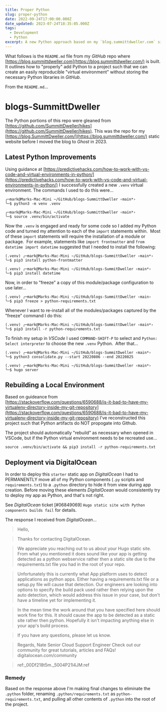 ```yaml
---
title: Proper Python
slug: proper-python
date: 2022-09-24T17:00:00.000Z
date_updated: 2023-07-24T18:35:05.000Z
tags: 
  - Development
  - Python
excerpt: A new Python approach based on my `blog.summittdweller.com` site.
---
```


What follows is the `README.md` file from my *GitHub* repo where [https://blog.summittdweller.com](https://blog.summittdweller.com/) is built. It outlines how to "properly" add Python to a project such that we can create an easily reproducible "virtual environment" without storing the necessary Python libraries in *GitHub*.

From the `README.md`...

# blogs-SummittDweller

The Python portions of this repo were gleaned from [https://github.com/SummittDweller/hikes](https://github.com/SummittDweller/hikes). This was the repo for my [https://blog.SummittDweller.com/](https://blog.summittdweller.com/) static website before I moved the blog to *Ghost* in 2023. 

## Latest Python Improvements

Using guidance at [https://predictivehacks.com/how-to-work-with-vs-code-and-virtual-environments-in-python/](https://predictivehacks.com/how-to-work-with-vs-code-and-virtual-environments-in-python/) I successfully created a new `.venv` virtual environment. The commands I used to do this were...

    ╭─mark@Marks-Mac-Mini ~/GitHub/blogs-SummittDweller ‹main*›
    ╰─$ python3 -m venv .venv
    
    ╭─mark@Marks-Mac-Mini ~/GitHub/blogs-SummittDweller ‹main*›
    ╰─$ source .venv/bin/activate
    

Now the `.venv` is engaged and ready for some code so I added my Python code and turned my attention to each of the `import` statements within.  Most of these `import` statements will require the installation of a module or package.  For example, statements like `import frontmatter` and `from datetime import datetime` suggested that I needed to install the following:

    (.venv) ╭─mark@Marks-Mac-Mini ~/GitHub/blogs-SummittDweller ‹main*›
    ╰─$ pip3 install python-frontmatter
    
    (.venv) ╭─mark@Marks-Mac-Mini ~/GitHub/blogs-SummitDweller ‹main*›
    ╰─$ pip3 install datetime

Now, in order to "freeze" a copy of this module/package configuration to use later...  

    (.venv) ╭─mark@Marks-Mac-Mini ~/GitHub/blogs-SummittDweller ‹main› 
    ╰─$ pip3 freeze > python-requirements.txt
    

Whenever I want to re-install all of the modules/packages captured by the "freeze" command I do this:

    (.venv) ╭─mark@Marks-Mac-Mini ~/GitHub/blogs-SummittDweller ‹main*›
    ╰─$ pip3 install -r python-requirements.txt
    

To finish my setup in *VSCode* I used `COMMAND-SHIFT-P` to select and `Python: Select interpreter` to choose the new `.venv` Python.  After that...

    (.venv) ╭─mark@Marks-Mac-Mini ~/GitHub/blogs-SummitDweller ‹main*›
    ╰─$ python3 consolidate.py --start 20220806 --end 20220825
    
    (.venv) ╭─mark@Marks-Mac-Mini ~/GitHub/blogs-SummitDweller ‹main*›
    ╰─$ hugo server
    

## Rebuilding a Local Environment

Based on guideance from [https://stackoverflow.com/questions/6590688/is-it-bad-to-have-my-virtualenv-directory-inside-my-git-repository](https://stackoverflow.com/questions/6590688/is-it-bad-to-have-my-virtualenv-directory-inside-my-git-repository) I've reconstructed this project such that Python artifacts do NOT propogate into Github.

The project should automatically "rebuild" as necessary when opened in VSCode, but if the Python virtual environment needs to be recreated use...

    source .venv/bin/activate && pip3 install -r python-requirements.txt
    

## Deployment via DigitalOcean

In order to deploy this `starter` static app on *DigitalOcean* I had to PERMANENTLY move all of my Python components (`.py` scripts and `requirements.txt`) to a `.python` directory to hide it from view during app creation. Before moving these elements *DigitalOcean* would consistently try to deploy my app as Python, and that's not right.

See *DigitalOcean* ticket [#06849069] `Hugo static site with Python components builds fail` for details.

The response I received from *DigitalOcean*...

> Hello,

> Thanks for contacting DigitalOcean.

> We appreciate you reaching out to us about your Hugo static site. From what you mentioned it does sound like your app is getting detected as a python webservice rather then a static site due to the requirements.txt file you had in the root of your repo.

> Unfortunately this is currently what App platform uses to detect applications as python apps. Either having a requirements.txt file or a setup.py file will cause that detection. Our engineers are looking into options to specify the build pack used rather then relying upon the auto detection, which would address this issue in your case, but don't have a timeline yet for implementing it.

> In the mean time the work around that you have specified here should work fine for this. It should cause the app to be detected as a static site rather then python. Hopefully it isn't impacting anything else in your app's build process.

> If you have any questions, please let us know.

> Regards, Nate Senior Cloud Support Engineer Check out our community for great tutorials, articles and FAQs! digitalocean.com/community

> ref:_00Df218t5m._5004P21l4JM:ref 

### Remedy

Based on the response above I'm making final changes to eliminate the `.python` folder, renaming `.python/requirements.txt` as `python-requirements.txt`, and pulling all other contents of `.python` into the root of the project.

